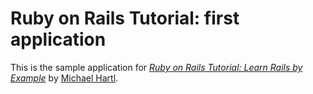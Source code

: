 # Ruby on Rails Tutorial: first application

This is the sample application for
[*Ruby on Rails Tutorial: Learn Rails by Example*](http://railstutorial.org/)
by [Michael Hartl](http://michaelhartl.com/).